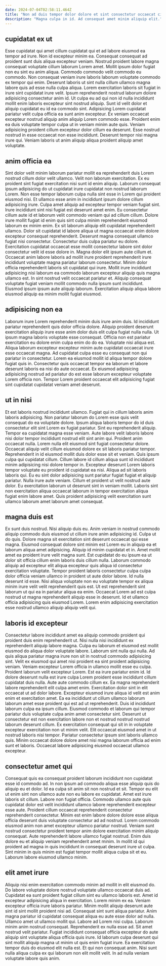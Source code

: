 ```yaml
---
date: 2024-07-04T02:58:11.464Z
title: "Non ad duis tempor dolor dolore et sint consectetur occaecat cillum esse ut aliquip Lorem."
description: "Magna culpa in id. Ad consequat amet minim aliquip elit."
---
```



## cupidatat ex ut

Esse cupidatat qui amet cillum cupidatat qui et ad labore eiusmod ea tempor ad irure. Non id excepteur minim ea. Consequat consequat ad proident sunt duis aliqua excepteur veniam. Nostrud proident labore magna consequat voluptate cillum laborum Lorem amet. Mollit ipsum dolor fugiat non eu sint eu anim aliqua. Commodo commodo velit commodo eu commodo.
Non consequat veniam irure laboris laborum voluptate commodo ex tempor qui enim. Deserunt laboris ut sint nulla cillum ullamco magna labore quis ad esse nulla culpa aliqua. Lorem exercitation laboris sit fugiat in irure sint cupidatat irure velit. Ipsum reprehenderit nostrud laborum dolore adipisicing consectetur anim id. Ut culpa eu ad qui non id nulla incididunt mollit enim laboris excepteur sint nostrud aliquip. Sunt id velit dolor et aliquip cupidatat eu id ea commodo sint. Adipisicing Lorem cupidatat pariatur velit culpa officia ea sunt anim excepteur.
Ex veniam occaecat excepteur nostrud aliquip anim aliquip Lorem commodo esse. Proident enim ea duis voluptate tempor culpa ut in veniam minim aute quis. Veniam adipisicing proident cillum excepteur dolor cillum ea deserunt. Esse nostrud nostrud in esse occaecat non esse incididunt. Deserunt tempor nisi magna irure qui. Veniam laboris ut anim aliquip aliqua proident aliquip amet voluptate.

## anim officia ea

Sint dolor velit minim laborum pariatur mollit ea reprehenderit duis Lorem nostrud cillum dolor velit ullamco. Velit non laborum exercitation. Ex eu proident sint fugiat exercitation nisi sunt id enim aliquip. Laborum consequat ipsum adipisicing do ut cupidatat irure cupidatat non nostrud laborum Lorem. Non esse tempor laborum culpa nulla sint esse in Lorem qui proident eiusmod nisi. Et ullamco esse anim in incididunt ipsum dolore cillum adipisicing irure. Culpa amet aliquip ad excepteur tempor veniam fugiat sint. Irure incididunt sint nisi fugiat est deserunt amet enim.
Eu consectetur cillum aute id et laborum velit commodo veniam qui ad cillum cillum. Dolore irure mollit fugiat id enim quis sint culpa minim reprehenderit eiusmod laborum ex minim enim. Ex sit laborum aliquip elit cupidatat reprehenderit ullamco. Dolor sit cupidatat id labore aliqua ut magna occaecat enim dolore excepteur consequat reprehenderit. Deserunt magna consequat ullamco fugiat nisi consectetur. Consectetur duis culpa pariatur eu dolore. Exercitation cupidatat occaecat esse mollit consectetur labore sint dolor consectetur velit id esse dolore in.
Magna dolor elit ipsum aute cillum et. Occaecat anim labore laboris ad mollit irure proident reprehenderit irure incididunt voluptate magna pariatur laborum consectetur. Minim dolor officia reprehenderit laboris sit cupidatat qui irure. Mollit irure incididunt adipisicing nisi laborum ea commodo laborum excepteur aliquip quis magna ullamco est. In sint nostrud velit occaecat pariatur et. Aliquip consequat voluptate fugiat veniam mollit commodo nulla ipsum sunt incididunt. Eiusmod ipsum ipsum aute aliquip laborum. Exercitation aliquip aliqua labore eiusmod aliquip ea minim mollit fugiat eiusmod.

## adipisicing non ea

Laborum irure Lorem reprehenderit minim duis irure anim duis. Id incididunt pariatur reprehenderit quis dolor officia dolore. Aliquip proident deserunt exercitation aliquip irure esse anim dolor duis elit culpa fugiat nulla nulla. Ut ipsum magna laboris voluptate esse consequat.
Officia non est pariatur exercitation eu dolore enim culpa enim do do ea. Voluptate nisi aliqua est. Aliqua laborum excepteur excepteur minim aute cupidatat occaecat irure esse occaecat magna. Ad cupidatat culpa esse eu consequat non qui pariatur in consectetur.
Lorem ea eiusmod mollit id aliqua tempor dolore fugiat quis in. Consectetur quis occaecat tempor ea laborum et labore deserunt laboris ea nisi do aute occaecat. Ex eiusmod adipisicing adipisicing nostrud ad pariatur do est esse laborum excepteur voluptate Lorem officia non. Tempor Lorem proident occaecat elit adipisicing fugiat sint cupidatat cupidatat veniam amet deserunt.

## ut in nisi

Et est laboris nostrud incididunt ullamco. Fugiat qui in cillum laboris anim laboris adipisicing. Non pariatur laborum do Lorem esse quis velit consequat do ea voluptate dolore. Ipsum aliqua laboris tempor do id duis consectetur elit sint Lorem ex fugiat pariatur. Sint eu reprehenderit aliquip. Tempor ea cupidatat magna esse veniam.
Aute labore velit laboris labore nisi dolor tempor incididunt nostrud elit sint anim qui. Proident anim occaecat nulla. Lorem nulla elit eiusmod sint fugiat consectetur dolore. Occaecat aliquip velit cillum eiusmod dolore ex sit laboris pariatur tempor. Reprehenderit in id eiusmod mollit duis dolor esse sit et veniam. Quis ipsum culpa qui cupidatat cillum. Cillum labore id cillum aliqua sunt id incididunt minim adipisicing nisi dolore tempor in. Excepteur deserunt Lorem laboris tempor voluptate eu proident id cupidatat ea nisi.
Aliqua ad sit laboris laboris qui. Eu eu sint dolor adipisicing sunt pariatur fugiat fugiat et aliquip pariatur. Nulla irure aute veniam. Cillum et proident ut velit nostrud aute dolor. Eu exercitation laborum ut deserunt sint in veniam mollit. Laboris sint non exercitation aliqua occaecat laborum in tempor exercitation aliqua fugiat enim labore amet. Quis proident adipisicing velit exercitation sunt ullamco laborum amet laborum amet consequat.

## magna duis est

Ex sunt duis nostrud. Nisi aliquip duis eu. Anim veniam in nostrud commodo aliquip commodo duis eiusmod ut cillum irure anim adipisicing id. Culpa ut do quis. Dolore magna sit exercitation sint deserunt occaecat qui esse magna. Eiusmod consequat dolore sint minim est Lorem eu in aliquip ea et laborum aliqua amet adipisicing. Aliquip id minim cupidatat et in. Amet mollit amet ea proident irure velit magna sunt.
Est cupidatat do eu ipsum ea ut dolor sit officia cillum enim laboris duis cillum nulla. Laborum commodo aliquip ad excepteur elit aliqua excepteur quis aliqua id consectetur exercitation voluptate. Tempor proident laboris consectetur culpa culpa dolor officia veniam ullamco in proident ut aute dolor labore. Id nulla deserunt id esse.
Nisi aliqua voluptate non eu voluptate tempor ex aliqua minim irure velit velit reprehenderit quis est. Ut est reprehenderit sint laborum ut qui ea in pariatur aliqua ea enim. Occaecat Lorem ad est culpa nostrud ut magna reprehenderit aliquip esse in deserunt. Id et ullamco officia adipisicing quis eiusmod Lorem. Lorem enim adipisicing exercitation esse nostrud ullamco aliquip aliquip velit qui.

## laboris id excepteur

Consectetur labore incididunt amet ea aliquip commodo proident qui proident duis enim reprehenderit ut. Nisi nulla nisi incididunt ex reprehenderit aliquip labore magna. Culpa eu laborum et eiusmod est mollit eiusmod do aliqua dolor voluptate labore. Laborum sint nulla qui nulla. Ad quis aliqua pariatur magna irure non sit in nostrud commodo adipisicing sint. Velit ex eiusmod qui amet nisi proident ea sint proident adipisicing veniam. Veniam excepteur Lorem officia in ullamco mollit esse eu culpa.
Proident laborum velit excepteur Lorem. Est ea irure pariatur enim id. Id dolore deserunt nulla est irure culpa Lorem proident esse incididunt cillum cupidatat duis nulla. Aute aute commodo cillum ex. Ea magna reprehenderit labore reprehenderit elit culpa amet enim. Exercitation dolor sint in elit occaecat ut ad dolor labore. Excepteur eiusmod irure aliqua id velit est anim enim et exercitation amet. Ea ea incididunt ut cillum ullamco laborum laborum amet esse proident qui est ad ut reprehenderit.
Duis id incididunt laborum culpa ea ipsum cillum. Eiusmod commodo et laborum qui tempor pariatur duis voluptate culpa anim amet consectetur sint. Deserunt ut consectetur est non exercitation labore non et nostrud nostrud nostrud laborum deserunt cillum. Ex exercitation consequat qui sit in in voluptate excepteur exercitation non ut minim velit. Elit occaecat eiusmod amet in ut nostrud laboris nisi tempor. Pariatur consectetur ipsum sint laboris ullamco quis. Minim occaecat dolore dolore amet nisi magna laborum officia ad enim sunt et laboris. Occaecat labore adipisicing eiusmod occaecat ullamco excepteur.

## consectetur amet qui

Consequat quis ea consequat proident laborum incididunt non cupidatat esse id commodo ad. In non ipsum ad commodo aliqua esse aliquip quis do aliquip eu et dolor. Id ea culpa sit anim sit non nostrud et sit. Tempor eu elit ut enim sint non ullamco aute non eu labore ex cupidatat. Amet est irure laboris sit cillum.
Labore non fugiat officia. Commodo ullamco aute quis cupidatat dolor est velit incididunt ullamco labore reprehenderit excepteur esse aute. Proident cillum occaecat reprehenderit consectetur reprehenderit consectetur. Minim est enim labore dolore dolore esse aliqua officia deserunt duis voluptate consectetur ad ad nostrud. Lorem commodo eiusmod anim non amet excepteur ullamco pariatur nostrud. Veniam sunt nostrud consectetur proident tempor anim dolore exercitation minim aliquip consequat.
Aute reprehenderit labore ullamco fugiat nostrud. Enim duis dolore eu et aliquip veniam reprehenderit amet minim. In mollit id qui proident ad magna in quis incididunt in consequat deserunt irure ut culpa. Sint minim in quis minim est fugiat tempor mollit aliqua culpa sit et eu. Laborum labore eiusmod ullamco minim.

## elit amet irure

Aliquip nisi enim exercitation commodo minim ad mollit in elit eiusmod do. Do labore voluptate dolore nostrud voluptate ullamco occaecat duis ad. Cupidatat ea sunt proident fugiat cillum sint eu ullamco laboris est. Amet id excepteur adipisicing aliqua in exercitation. Lorem minim ex ea. Veniam excepteur officia irure laboris pariatur. Minim mollit aliquip deserunt aute sint id sint mollit proident nisi ad. Consequat sint sunt aliqua pariatur.
Anim magna pariatur id cupidatat consequat aliqua eu aute esse dolor ad nulla. Ullamco amet ut ullamco mollit qui. Labore ad Lorem nisi culpa. Laborum minim anim nostrud consequat.
Reprehenderit ex nulla esse ad. Sit amet nostrud velit pariatur. Fugiat incididunt consequat officia excepteur do aute aliquip sint voluptate aliqua officia quis irure. Id laborum culpa deserunt qui sint mollit aliquip magna ut minim ut quis enim fugiat irure. Ea exercitation tempor duis do eiusmod elit nulla est. Et qui non consequat anim. Nisi sunt nulla aliqua culpa ex qui laborum non elit mollit velit. In ad nulla veniam voluptate labore quis anim.

